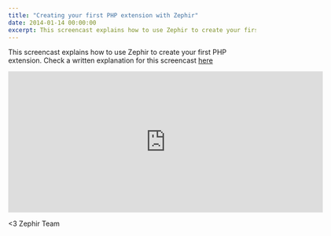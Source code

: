 ```yaml
---
title: "Creating your first PHP extension with Zephir"
date: 2014-01-14 00:00:00
excerpt: This screencast explains how to use Zephir to create your first PHP extension. Check a written explanation for this screencast here
---
```


This screencast explains how to use Zephir to create your first PHP extension. Check a written explanation for this screencast [here](https://docs.zephir-lang.com/en/latest/tutorial)

<iframe src="https://vimeo.com/84180223" width="640" height="288" frameborder="0" webkitallowfullscreen mozallowfullscreen allowfullscreen></iframe>


<3 Zephir Team